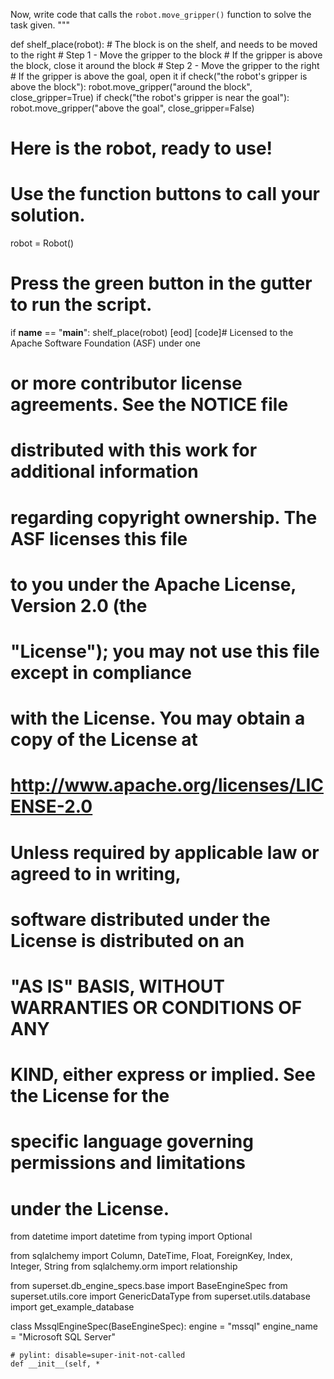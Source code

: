 

Now, write code that calls the `robot.move_gripper()` function to solve the task
given.
"""

def shelf_place(robot):
    # The block is on the shelf, and needs to be moved to the right
    # Step 1 - Move the gripper to the block
    # If the gripper is above the block, close it around the block
    # Step 2 - Move the gripper to the right
    # If the gripper is above the goal, open it
    if check("the robot's gripper is above the block"):
        robot.move_gripper("around the block", close_gripper=True)
    if check("the robot's gripper is near the goal"):
        robot.move_gripper("above the goal", close_gripper=False)


# Here is the robot, ready to use!
# Use the function buttons to call your solution.
robot = Robot()

# Press the green button in the gutter to run the script.
if __name__ == "__main__":
    shelf_place(robot)
[eod] [code]# Licensed to the Apache Software Foundation (ASF) under one
# or more contributor license agreements.  See the NOTICE file
# distributed with this work for additional information
# regarding copyright ownership.  The ASF licenses this file
# to you under the Apache License, Version 2.0 (the
# "License"); you may not use this file except in compliance
# with the License.  You may obtain a copy of the License at
#
#   http://www.apache.org/licenses/LICENSE-2.0
#
# Unless required by applicable law or agreed to in writing,
# software distributed under the License is distributed on an
# "AS IS" BASIS, WITHOUT WARRANTIES OR CONDITIONS OF ANY
# KIND, either express or implied.  See the License for the
# specific language governing permissions and limitations
# under the License.
from datetime import datetime
from typing import Optional

from sqlalchemy import Column, DateTime, Float, ForeignKey, Index, Integer, String
from sqlalchemy.orm import relationship

from superset.db_engine_specs.base import BaseEngineSpec
from superset.utils.core import GenericDataType
from superset.utils.database import get_example_database


class MssqlEngineSpec(BaseEngineSpec):
    engine = "mssql"
    engine_name = "Microsoft SQL Server"

    # pylint: disable=super-init-not-called
    def __init__(self, *